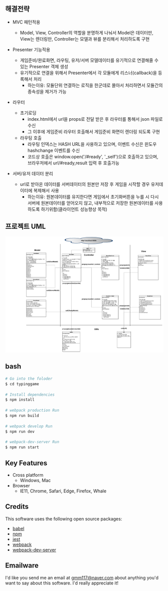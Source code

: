 ## 해결전략
- MVC 패턴적용
  - Model, View, Controller의 역할을 분명하게 나눠서 Model은 데이터만, View는 렌더링만, Controller는 모델과 뷰를 분리해서 처리하도록 구현

- Presenter 기능적용
  - 게임준비/완료화면, 라우팅, 유저/서버 모델데이터를 유기적으로 연결해줄 수 있는 Presenter 객체 생성
  - 유기적으로 연결을 위해서 Presenter에서 각 모듈에게 리스너(callback)을 등록해서 처리
    - 하는이유: 모듈단위 연결하는 로직을 한군데로 몰아서 처리하면서 모듈간의 종속성을 제거가 가능

- 라우터
  - 초기로딩
    - index.html에서 url을 props로 전달 받은 후 라우터를 통해서 json 파일로 수신
    - 그 이후에 게임준비 라우터 호출해서 게임준비 화면이 렌더링 되도록 구현
  - 라우팅 호출
    - 라우팅 인덱스는 HASH URL을 사용하고 있으며, 이벤트 수신은 윈도우 hashchange 이벤트를 수신
    - 코드상 호출은 window.open('/#ready', '_self')으로 호출하고 있으며, 브라우저에서 url/#ready,result 입력 후 호출가능 
  
- 서버/유저 데이터 분리
  - url로 받아온 데이터를 서버데이터의 원본만 저장 후 게임을 시작할 경우 유저데이터에 복제해서 사용
    - 하는이유: 원본데이터를 유지한다면 게임에서 초기화버튼을 누를 시 다시 서버에 원본데이터를 얻어오지 않고, 내부적으로 저장한 원본데이터를 사용하도록 하기위함(클라이언트 성능향상 목적)

## 프로젝트 UML 
![PROJECT UMO](/img/projectUML.png)

## bash
```bash
# Go into the foloder
$ cd typinggame

# Install dependencies
$ npm install

# webpack production Run
$ npm run build

# webpack develop Run
$ npm run dev

# webpack-dev-server Run
$ npm run start
```

## Key Features
* Cross platform
  - Windows, Mac
* Browser
  - IE11, Chrome, Safari, Edge, Firefox, Whale

## Credits
This software uses the following open source packages:
- [babel](https://babeljs.io/)
- [npm](https://www.npmjs.com/)
- [jest](https://jestjs.io/)
- [webpack](https://webpack.js.org/)
- [webpack-dev-server](https://webpack.js.org/configuration/dev-server/)

## Emailware
I'd like you send me an email at <gmm117@naver.com> about anything you'd want to say about this software. I'd really appreciate it!

